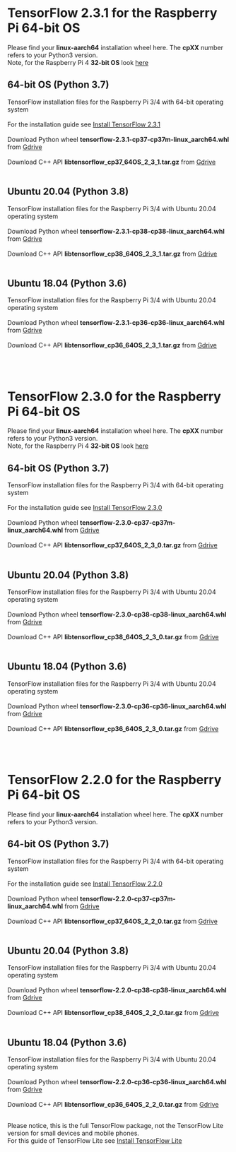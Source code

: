 # TensorFlow 2.3.1 for the Raspberry Pi 64-bit OS
Please find your **linux-aarch64** installation wheel here. The **cpXX** number refers to your Python3 version.<br/>
Note, for the Raspberry Pi 4 **32-bit OS** look [here](https://github.com/Qengineering/TensorFlow-Raspberry-Pi)<br/>
## 64-bit OS (Python 3.7)
TensorFlow installation files for the Raspberry Pi 3/4 with 64-bit operating system
<br/><br/>
For the installation guide see [Install TensorFlow 2.3.1](https://qengineering.eu/install-tensorflow-2.3.1-on-raspberry-64-os.html) <br/><br/>
Download Python wheel **tensorflow-2.3.1-cp37-cp37m-linux_aarch64.whl** from [Gdrive](https://drive.google.com/file/d/1jbkp2rSZZ3YY-AM1vuHyB9hI05zrZGHg/view?usp=sharing) <br/><br/>
Download C++ API **libtensorflow_cp37_64OS_2_3_1.tar.gz** from [Gdrive](https://drive.google.com/file/d/1Rm-pICH2nHYFlcvg9Jac7aYT_-Ikrkla/view?usp=sharing) <br/><br/>
## Ubuntu 20.04 (Python 3.8)
TensorFlow installation files for the Raspberry Pi 3/4 with Ubuntu 20.04 operating system <br/><br/>
Download Python wheel **tensorflow-2.3.1-cp38-cp38-linux_aarch64.whl** from [Gdrive](https://drive.google.com/file/d/1XAXMbWuxwOcXV4fWu72uB7cMZIEocer9/view?usp=sharing) <br/><br/>
Download C++ API **libtensorflow_cp38_64OS_2_3_1.tar.gz** from [Gdrive](https://drive.google.com/file/d/1vI0MgC4svD2skZtkotXZeZxhnOf_cN1N/view?usp=sharing) <br/><br/>
## Ubuntu 18.04 (Python 3.6)
TensorFlow installation files for the Raspberry Pi 3/4 with Ubuntu 20.04 operating system <br/><br/>
Download Python wheel **tensorflow-2.3.1-cp36-cp36-linux_aarch64.whl** from [Gdrive](https://drive.google.com/file/d/1dbmzujuQ5rTq6KykhDRlbol0oW6X1bl4/view?usp=sharing) <br/><br/>
Download C++ API **libtensorflow_cp36_64OS_2_3_1.tar.gz** from [Gdrive](https://drive.google.com/file/d/1jy9wJHPWM881zm0teKBWNlpcPSw5NN_f/view?usp=sharing) <br/><br/>
<br/><br/>
# TensorFlow 2.3.0 for the Raspberry Pi 64-bit OS
Please find your **linux-aarch64** installation wheel here. The **cpXX** number refers to your Python3 version.<br/>
Note, for the Raspberry Pi 4 **32-bit OS** look [here](https://github.com/Qengineering/TensorFlow-Raspberry-Pi)<br/>
## 64-bit OS (Python 3.7)
TensorFlow installation files for the Raspberry Pi 3/4 with 64-bit operating system
<br/><br/>
For the installation guide see [Install TensorFlow 2.3.0](https://qengineering.eu/install-tensorflow-2.3.0-on-raspberry-64-os.html) <br/><br/>
Download Python wheel **tensorflow-2.3.0-cp37-cp37m-linux_aarch64.whl** from [Gdrive](https://drive.google.com/file/d/1QjsBN5fKAd-5gi01UqdeYpy9Wc0Gd8Fw/view?usp=sharing) <br/><br/>
Download C++ API **libtensorflow_cp37_64OS_2_3_0.tar.gz** from [Gdrive](https://drive.google.com/file/d/1EppR_MibeG3n26rLCdFhjabV96XnvW3T/view?usp=sharing) <br/><br/>
## Ubuntu 20.04 (Python 3.8)
TensorFlow installation files for the Raspberry Pi 3/4 with Ubuntu 20.04 operating system <br/><br/>
Download Python wheel **tensorflow-2.3.0-cp38-cp38-linux_aarch64.whl** from [Gdrive](https://drive.google.com/file/d/1rwUdfuk032GbFydrTmyaAfI9KixTQw3C/view?usp=sharing) <br/><br/>
Download C++ API **libtensorflow_cp38_64OS_2_3_0.tar.gz** from [Gdrive](https://drive.google.com/file/d/1kC1ShrvxsXjm8b6KBPHE0l032ahYsYM5/view?usp=sharing) <br/><br/>
## Ubuntu 18.04 (Python 3.6)
TensorFlow installation files for the Raspberry Pi 3/4 with Ubuntu 20.04 operating system <br/><br/>
Download Python wheel **tensorflow-2.3.0-cp36-cp36-linux_aarch64.whl** from [Gdrive](https://drive.google.com/file/d/16e8x6RtCXeRqNN6R2sWgBMAoLouvrK3G/view?usp=sharing) <br/><br/>
Download C++ API **libtensorflow_cp36_64OS_2_3_0.tar.gz** from [Gdrive](https://drive.google.com/file/d/1MnFQt83H9INI7BebLsvaFWpYmLA0lVqj/view?usp=sharing) <br/><br/>
<br/><br/>
# TensorFlow 2.2.0 for the Raspberry Pi 64-bit OS
Please find your **linux-aarch64** installation wheel here. The **cpXX** number refers to your Python3 version.<br/>
## 64-bit OS (Python 3.7)
TensorFlow installation files for the Raspberry Pi 3/4 with 64-bit operating system
<br/><br/>
For the installation guide see [Install TensorFlow 2.2.0](https://qengineering.eu/install-tensorflow-2.2.0-on-raspberry-64-os.html) <br/><br/>
Download Python wheel **tensorflow-2.2.0-cp37-cp37m-linux_aarch64.whl** from [Gdrive](https://drive.google.com/file/d/1fR9lsi_bsI_npPFB-wZyvgjbO0V9FbMf/view?usp=sharing) <br/><br/>
Download C++ API **libtensorflow_cp37_64OS_2_2_0.tar.gz** from [Gdrive](https://drive.google.com/file/d/1TErP9AfTTiWQB9E82JnwAaqFMuM82YaN/view?usp=sharing) <br/><br/>
## Ubuntu 20.04 (Python 3.8)
TensorFlow installation files for the Raspberry Pi 3/4 with Ubuntu 20.04 operating system <br/><br/>
Download Python wheel **tensorflow-2.2.0-cp38-cp38-linux_aarch64.whl** from [Gdrive](https://drive.google.com/file/d/1uKa6dsyqBkuwo-BYR8GenG_56z8UGgKk/view?usp=sharing) <br/><br/>
Download C++ API **libtensorflow_cp38_64OS_2_2_0.tar.gz** from [Gdrive](https://drive.google.com/file/d/1fs8ugOny-gbEtbxJ9FEaSIDCtuG5a-bi/view?usp=sharing) <br/><br/>
## Ubuntu 18.04 (Python 3.6)
TensorFlow installation files for the Raspberry Pi 3/4 with Ubuntu 20.04 operating system <br/><br/>
Download Python wheel **tensorflow-2.2.0-cp36-cp36-linux_aarch64.whl** from [Gdrive](https://drive.google.com/file/d/1kzQ11dhRaAEP-tH2mMAG_QGh7dfAlZZn/view?usp=sharing) <br/><br/>
Download C++ API **libtensorflow_cp36_64OS_2_2_0.tar.gz** from [Gdrive](https://drive.google.com/file/d/1NQsCkRseh-teEljHmzMK3MnzgtBeJ6dS/view?usp=sharing) <br/><br/>


Please notice, this is the full TensorFlow package, not the TensorFlow Lite version for small devices and mobile phones.<br/>
For this guide of TensorFlow Lite see [Install TensorFlow Lite](https://qengineering.eu/install-tensorflow-2-lite-on-raspberry-64-os.html) <br/>
